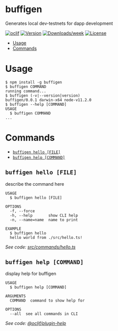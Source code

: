 # buffigen

Generates local dev-testnets for dapp development

[![oclif](https://img.shields.io/badge/cli-oclif-brightgreen.svg)](https://oclif.io)
[![Version](https://img.shields.io/npm/v/buffigen.svg)](https://npmjs.org/package/buffigen)
[![Downloads/week](https://img.shields.io/npm/dw/buffigen.svg)](https://npmjs.org/package/buffigen)
[![License](https://img.shields.io/npm/l/buffigen.svg)](https://github.com/ziegfried/ethdenver/blob/master/package.json)

<!-- toc -->

- [Usage](#usage)
- [Commands](#commands)
  <!-- tocstop -->

# Usage

<!-- usage -->

```sh-session
$ npm install -g buffigen
$ buffigen COMMAND
running command...
$ buffigen (-v|--version|version)
buffigen/0.0.1 darwin-x64 node-v11.2.0
$ buffigen --help [COMMAND]
USAGE
  $ buffigen COMMAND
...
```

<!-- usagestop -->

# Commands

<!-- commands -->

- [`buffigen hello [FILE]`](#buffigen-hello-file)
- [`buffigen help [COMMAND]`](#buffigen-help-command)

## `buffigen hello [FILE]`

describe the command here

```
USAGE
  $ buffigen hello [FILE]

OPTIONS
  -f, --force
  -h, --help       show CLI help
  -n, --name=name  name to print

EXAMPLE
  $ buffigen hello
  hello world from ./src/hello.ts!
```

_See code: [src/commands/hello.ts](https://github.com/ziegfried/ethdenver/blob/v0.0.1/src/commands/hello.ts)_

## `buffigen help [COMMAND]`

display help for buffigen

```
USAGE
  $ buffigen help [COMMAND]

ARGUMENTS
  COMMAND  command to show help for

OPTIONS
  --all  see all commands in CLI
```

_See code: [@oclif/plugin-help](https://github.com/oclif/plugin-help/blob/v2.1.6/src/commands/help.ts)_

<!-- commandsstop -->
